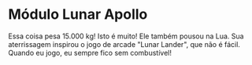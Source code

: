 # Módulo Lunar Apollo

Essa coisa pesa 15.000 kg! Isto é muito! Ele também pousou na Lua. Sua
aterrissagem inspirou o jogo de arcade "Lunar Lander", que não é fácil. Quando
eu jogo, eu sempre fico sem combustível!
